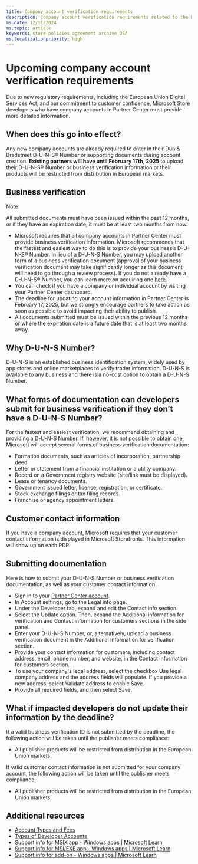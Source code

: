 ```yaml
---
title: Company account verification requirements
description: Company account verification requirements related to the European Union Digital Services Act
ms.date: 12/11/2024
ms.topic: article
keywords: store policies agreement archive DSA
ms.localizationpriority: high
---
```


# Upcoming company account verification requirements

Due to new regulatory requirements, including the European Union Digital Services Act, and our commitment to customer confidence, Microsoft Store developers who have company accounts in Partner Center must provide more detailed information.

## When does this go into effect?

Any new company accounts are already required to enter in their Dun & Bradstreet D-U-N-S® Number or supporting documents during account creation. 
**Existing partners will have until February 17th, 2025** to upload their D-U-N-S® Number or business verification information or their products will be restricted from distribution in European markets.

## Business verification

> [!NOTE]
> All submitted documents must have been issued within the past 12 months, or if they have an expiration date, it must be at least two months from now.

- Microsoft requires that all company accounts in Partner Center must provide business verification information. Microsoft recommends that the fastest and easiest way to do this is to provide your business’s D-U-N-S® Number. In lieu of a D-U-N-S Number, you may upload another form of a business verification document (approval of your business verification document may take significantly longer as this document will need to go through a review process). If you do not already have a D-U-N-S® Number, you can learn more on acquiring one [here](https://www.dnb.com/duns/get-a-duns.html).
- You can check if you have a company or individual account by visiting your Partner Center dashboard.
- The deadline for updating your account information in Partner Center is February 17, 2025, but we strongly encourage partners to take action as soon as possible to avoid impacting their ability to publish.
- All documents submitted must be issued within the previous 12 months or where the expiration date is a future date that is at least two months away.

## Why D-U-N-S Number?

D-U-N-S is an established business identification system, widely used by app stores and online marketplaces to verify trader information. D-U-N-S is available to any business and there is a no-cost option to obtain a D-U-N-S Number.

## What forms of documentation can developers submit for business verification if they don’t have a D-U-N-S Number?

For the fastest and easiest verification, we recommend obtaining and providing a D-U-N-S Number. If, however, it is not possible to obtain one, Microsoft will accept several forms of business verification documentation:

- Formation documents, such as articles of incorporation, partnership deed.
- Letter or statement from a financial institution or a utility company.
- Record on a Government registry website (site/link must be displayed).
- Lease or tenancy documents.
- Government issued letter, license, registration, or certificate.
- Stock exchange filings or tax filing records.
- Franchise or agency appointment letters.

## Customer contact information

If you have a company account, Microsoft requires that your customer contact information is displayed in Microsoft Storefronts. This information will show up on each PDP.

## Submitting documentation

Here is how to submit your D-U-N-S Number or business verification documentation, as well as your customer contact information.

- Sign in to your [Partner Center account](https://partner.microsoft.com/dashboard/home).
- In Account settings, go to the Legal info page.
- Under the Developer tab, expand and edit the Contact info section.
- Select the Update option. Then, expand the Additional information for verification and Contact information for customers sections in the side panel.
- Enter your D-U-N-S Number, or, alternatively, upload a business verification document in the Additional information for verification section.
- Provide your contact information for customers, including contact address, email, phone number, and website, in the Contact information for customers section.
- To use your company's legal address, select the checkbox Use legal company address and the address fields will populate. If you provide a new address, select Validate address to enable Save.
- Provide all required fields, and then select Save.

## What if impacted developers do not update their information by the deadline?

If a valid business verification ID is not submitted by the deadline, the following action will be taken until the publisher meets compliance:

- All publisher products will be restricted from distribution in the European Union markets.

If valid customer contact information is not submitted for your company account, the following action will be taken until the publisher meets compliance:

- All publisher products will be restricted from distribution in the European Union markets.

## Additional resources

- [Account Types and Fees](/windows/apps/publish/partner-center/account-types-locations-and-fees)
- [Types of Developer Accounts](/windows/apps/publish/partner-center/partner-center-developer-account)
- [Support info for MSIX app - Windows apps | Microsoft Learn](/windows/apps/publish/partner-center/partner-center-developer-account)
- [Support info for MSI/EXE app - Windows apps | Microsoft Learn](/windows/apps/publish/partner-center/partner-center-developer-account)
- [Support info for add-on - Windows apps | Microsoft Learn](/windows/apps/publish/partner-center/partner-center-developer-account)
